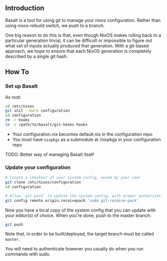 ## Introduction

Basalt is a tool for using git to manage your nixos configuration.  Rather than using nixos-rebuild switch, we push to a branch.

One big reason to do this is that, even though NixOS makes rolling back to a particular generation trivial, it can be difficult or impossible to figure out what set of inputs actually produced that generation.  With a git-based approach, we hope to ensure that each NixOS generation is completely described by a single git hash.

## How To

### Set up Basalt

As root:

```bash
cd /etc/nixos
git init --bare configuration
cd configuration
rm -r hooks
ln -s /path/to/basalt/git-hooks hooks
```

* Your configuration.nix becomes default.nix in the configuration repo
* You *must* have `nixpkgs` as a submodule at /nixpkgs in your configuration repo

TODO: Better way of managing Basalt itself

### Update your configuration

```bash
# Create a checkout of your system config, owned by your user
git clone /etc/nixos/configuration
cd configuration

# Allow `git push` to update the system config, with proper authorization
git config remote.origin.receivepack 'sudo git-receive-pack'
```

Now you have a local copy of the system config that you can update with your editor(s) of choice.  When you're done, push to the master branch:

```bash
git push
```

Note that, in order to be built/deployed, the target branch must be called `master`.

You will need to authenticate however you usually do when you run commands with sudo.
